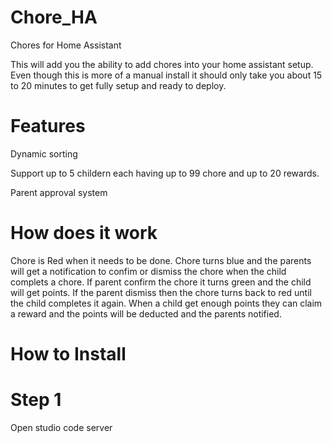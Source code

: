 # Chore_HA
Chores for Home Assistant

This will add you the ability to add chores into your home assistant setup. Even though this is more of a manual install it should only take you about 15 to 20 minutes to get fully setup and ready to deploy.

# Features
Dynamic sorting

Support up to 5 childern each having up to 99 chore and up to 20 rewards.

Parent approval system 

# How does it work
Chore is Red when it needs to be done. Chore turns blue and the parents will get a notification to confim or dismiss the chore when the child complets a chore. If parent confirm the chore it turns green and the child will get points. If the parent dismiss then the chore turns back to red until the child completes it again.
When a child get enough points they can claim a reward and the points will be deducted and the parents notified.

# How to Install
  # Step 1
  Open studio code server
  
